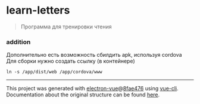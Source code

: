 # learn-letters

> Программа для тренировки чтения

### addition

Дополнительно есть возможность сбилдить apk, используя cordova  
Для сборки нужно создать ссылку (в контейнере)  
    
    ln -s /app/dist/web /app/cordova/www

---
This project was generated with [electron-vue](https://github.com/SimulatedGREG/electron-vue)@[8fae476](https://github.com/SimulatedGREG/electron-vue/tree/8fae4763e9d225d3691b627e83b9e09b56f6c935) using [vue-cli](https://github.com/vuejs/vue-cli). Documentation about the original structure can be found [here](https://simulatedgreg.gitbooks.io/electron-vue/content/index.html).
